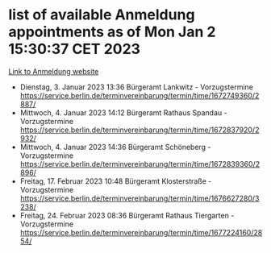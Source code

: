 # list of available Anmeldung appointments as of Mon Jan  2 15:30:37 CET 2023
[Link to Anmeldung website](https://service.berlin.de/terminvereinbarung/termin/tag.php?termin=0&anliegen[]=120686&dienstleisterlist=122210,122217,327316,122219,327312,122227,327314,122231,327346,122243,327348,122252,329742,122260,329745,122262,329748,122254,329751,122271,327278,122273,327274,122277,327276,330436,122280,327294,122282,327290,122284,327292,327539,122291,327270,122285,327266,122286,327264,122296,327268,150230,329760,122301,327282,122297,327286,122294,327284,122312,329763,122314,329775,122304,327330,122311,327334,122309,327332,122281,327352,122279,329772,122276,327324,122274,327326,122267,329766,122246,327318,122251,327320,122257,327322,122208,327298,122226,327300,121362,121364&herkunft=http%3A%2F%2Fservice.berlin.de%2Fdienstleistung%2F120686%2F)
- Dienstag, 3. Januar 2023 13:36 Bürgeramt Lankwitz - Vorzugstermine https://service.berlin.de/terminvereinbarung/termin/time/1672749360/2887/
- Mittwoch, 4. Januar 2023 14:12 Bürgeramt Rathaus Spandau - Vorzugstermine https://service.berlin.de/terminvereinbarung/termin/time/1672837920/2932/
- Mittwoch, 4. Januar 2023 14:36 Bürgeramt Schöneberg - Vorzugstermine https://service.berlin.de/terminvereinbarung/termin/time/1672839360/2896/
- Freitag, 17. Februar 2023 10:48 Bürgeramt Klosterstraße - Vorzugstermine https://service.berlin.de/terminvereinbarung/termin/time/1676627280/3238/
- Freitag, 24. Februar 2023 08:36 Bürgeramt Rathaus Tiergarten - Vorzugstermine https://service.berlin.de/terminvereinbarung/termin/time/1677224160/2854/
